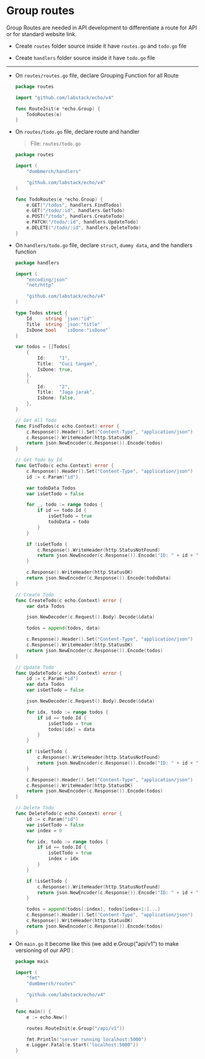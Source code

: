 # Group routes

Group Routes are needed in API development to differentiate a route for API or for standard website link.

- Create `routes` folder source inside it have `routes.go` and `todo.go` file

- Create `handlers` folder source inside it have `todo.go` file

---

- On `routes/routes.go` file, declare Grouping Function for all Route

  	```go
	package routes

	import "github.com/labstack/echo/v4"

	func RouteInit(e *echo.Group) {
		TodoRoutes(e)
	}
  	```

- On `routes/todo.go` file, declare route and handler

  > File: `routes/todo.go`

  	```go
	package routes

	import (
		"dumbmerch/handlers"

		"github.com/labstack/echo/v4"
	)

	func TodoRoutes(e *echo.Group) {
		e.GET("/todos", handlers.FindTodos)
		e.GET("/todo/:id", handlers.GetTodo)
		e.POST("/todo", handlers.CreateTodo)
		e.PATCH("/todo/:id", handlers.UpdateTodo)
		e.DELETE("/todo/:id", handlers.DeleteTodo)
	}
  	```

- On `handlers/todo.go` file, declare `struct`, `dummy data`, and the handlers function

  	```go
	package handlers

	import (
		"encoding/json"
		"net/http"

		"github.com/labstack/echo/v4"
	)

	type Todos struct {
		Id     string `json:"id"`
		Title  string `json:"title"`
		IsDone bool   `isDone:"isDone"`
	}

	var todos = []Todos{
		{
			Id:     "1",
			Title:  "Cuci tangan",
			IsDone: true,
		},
		{
			Id:     "2",
			Title:  "Jaga jarak",
			IsDone: false,
		},
	}
 	```

  	```go
  	// Get All Todo
	func FindTodos(c echo.Context) error {
		c.Response().Header().Set("Content-Type", "application/json")
		c.Response().WriteHeader(http.StatusOK)
		return json.NewEncoder(c.Response()).Encode(todos)
	}
  	```

  	```go
  	// Get Todo by Id
	func GetTodo(c echo.Context) error {
		c.Response().Header().Set("Content-Type", "application/json")
		id := c.Param("id")

		var todoData Todos
		var isGetTodo = false

		for _, todo := range todos {
			if id == todo.Id {
				isGetTodo = true
				todoData = todo
			}
		}

		if !isGetTodo {
			c.Response().WriteHeader(http.StatusNotFound)
			return json.NewEncoder(c.Response()).Encode("ID: " + id + " not found")
		}

		c.Response().WriteHeader(http.StatusOK)
		return json.NewEncoder(c.Response()).Encode(todoData)
	}
  	```

  	```go
  	// Create Todo
	func CreateTodo(c echo.Context) error {
		var data Todos

		json.NewDecoder(c.Request().Body).Decode(&data)

		todos = append(todos, data)

		c.Response().Header().Set("Content-Type", "application/json")
		c.Response().WriteHeader(http.StatusOK)
		return json.NewEncoder(c.Response()).Encode(todos)
	}
  	```

  	```go
 	// Update Todo
	func UpdateTodo(c echo.Context) error {
		id := c.Param("id")
		var data Todos
		var isGetTodo = false

		json.NewDecoder(c.Request().Body).Decode(&data)

		for idx, todo := range todos {
			if id == todo.Id {
				isGetTodo = true
				todos[idx] = data
			}
		}

		if !isGetTodo {
			c.Response().WriteHeader(http.StatusNotFound)
			return json.NewEncoder(c.Response()).Encode("ID: " + id + " not found")
		}

		c.Response().Header().Set("Content-Type", "application/json")
		c.Response().WriteHeader(http.StatusOK)
		return json.NewEncoder(c.Response()).Encode(todos)
	}
  	```

  	```go
  	// Delete Todo
	func DeleteTodo(c echo.Context) error {
		id := c.Param("id")
		var isGetTodo = false
		var index = 0

		for idx, todo := range todos {
			if id == todo.Id {
				isGetTodo = true
				index = idx
			}
		}

		if !isGetTodo {
			c.Response().WriteHeader(http.StatusNotFound)
			return json.NewEncoder(c.Response()).Encode("ID: " + id + " not found")
		}

		todos = append(todos[:index], todos[index+1:]...)
		c.Response().Header().Set("Content-Type", "application/json")
		c.Response().WriteHeader(http.StatusOK)
		return json.NewEncoder(c.Response()).Encode(todos)
	}
  	```
  
- On `main.go` it become like this (we add e.Group("api/v1") to make versioning of our API) : 

  	```go
	package main

	import (
		"fmt"
		"dumbmerch/routes"

		"github.com/labstack/echo/v4"
	)

	func main() {
		e := echo.New()

		routes.RouteInit(e.Group("/api/v1"))

		fmt.Println("server running localhost:5000")
		e.Logger.Fatal(e.Start("localhost:5000"))
	}
  	```
